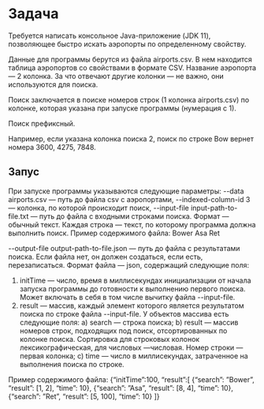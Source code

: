 # Задача
Требуется написать консольное Java-приложение (JDK 11), позволяющее быстро искать аэропорты по определенному свойству.

Данные для программы берутся из файла airports.csv. В нем находится таблица аэропортов со свойствами в формате CSV. Название аэропорта — 2 колонка. За что отвечают другие колонки — не важно, они используются для поиска. 

Поиск заключается в поиске номеров строк (1 колонка airports.csv) по колонке, которая указана при запуске программы (нумерация с 1). 

Поиск префиксный. 

Например, если указана колонка поиска 2, поиск по строке Bow вернет 
номера 3600, 4275, 7848.

## Запус
При запуске программы указываются следующие параметры:
--data airports.csv — путь до файла csv с аэропортами,
--indexed-column-id 3 — колонка, по которой происходит поиск,
--input-file input-path-to-file.txt — путь до файла с входными строками поиска. 
Формат — обычный текст. Каждая строка — текст, по которому программа должна выполнить поиск. 
Пример содержимого файла:
Bower
Asa
Ret

--output-file output-path-to-file.json — путь до файла с результатами поиска. Если файла нет, он должен создаться, если есть, перезаписаться. Формат файла — json, содержащий следующие поля:
1. initTime — число, время в миллисекундах инициализации от начала запуска программы до готовности к выполнению первого поиска. Может включать в себя в том числе вычитку файла --input-file.
2. result — массив, каждый элемент которого является результатом поиска по строке файла --input-file. У объектов массива есть следующие поля:
  a) search — строка поиска;
  b) result — массив номеров строк, подходящих под поиск, отсортированных по колонке поиска. Сортировка для строковых колонок лексикографическая, для числовых —числовая. Номер строки — первая колонка;
  c) time — число в миллисекундах, затраченное на выполнения поиска по строке.

Пример содержимого файла:
{“initTime”:100, “result”:[
{“search”: ”Bower”, “result”: [1, 2], “time”: 10},
{“search”: ”Asa”, “result”: [8, 4], “time”: 10},
{“search”: ”Ret”, “result”: [5, 100], “time”: 10}
]}
